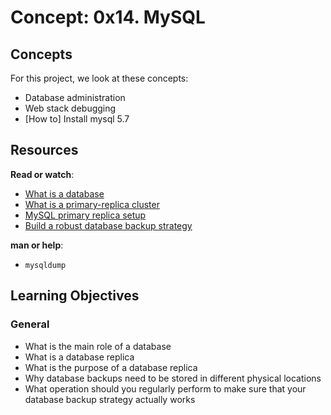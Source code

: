 # Concept: 0x14. MySQL

## Concepts
For this project, we look at these concepts:

- Database administration
- Web stack debugging
- [How to] Install mysql 5.7

Resources
---------

**Read or watch**:
-   [What is a database](https://www.techtarget.com/searchdatamanagement/definition/database "What is a database")
-   [What is a primary-replica cluster](https://www.digitalocean.com/community/tutorials/how-to-choose-a-redundancy-plan-to-ensure-high-availability#sql-replication "What is a primary-replica cluster")
-   [MySQL primary replica setup](https://www.digitalocean.com/community/tutorials/how-to-set-up-replication-in-mysql "MySQL primary replica setup")
-   [Build a robust database backup strategy](https://www.databasejournal.com/ms-sql/developing-a-sql-server-backup-strategy/ "Build a robust database backup strategy")


**man or help**:

-   `mysqldump`

Learning Objectives
-------------------

### General

-   What is the main role of a database
-   What is a database replica
-   What is the purpose of a database replica
-   Why database backups need to be stored in different physical locations
-   What operation should you regularly perform to make sure that your database backup strategy actually works
